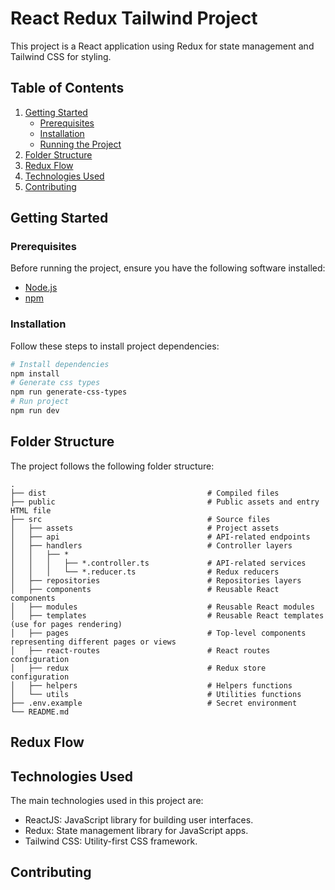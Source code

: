 # React Redux Tailwind Project

This project is a React application using Redux for state management and Tailwind CSS for styling.

## Table of Contents

1. [Getting Started](#getting-started)
   - [Prerequisites](#prerequisites)
   - [Installation](#installation)
   - [Running the Project](#running-the-project)
2. [Folder Structure](#folder-structure)
3. [Redux Flow](#redux-flow)
4. [Technologies Used](#technologies-used)
5. [Contributing](#contributing)

## Getting Started

### Prerequisites

Before running the project, ensure you have the following software installed:

- [Node.js](https://nodejs.org/)
- [npm](https://www.npmjs.com/)

### Installation

Follow these steps to install project dependencies:

```bash
# Install dependencies
npm install
# Generate css types
npm run generate-css-types
# Run project
npm run dev
```

## Folder Structure

The project follows the following folder structure:

    .
    ├── dist                                    # Compiled files
    ├── public                                  # Public assets and entry HTML file
    ├── src                                     # Source files
    │   ├── assets                              # Project assets
    │   ├── api                                 # API-related endpoints
    │   ├── handlers                            # Controller layers
    │   │   ├── *
    │   │   │   ├── *.controller.ts             # API-related services
    │   │   │   └── *.reducer.ts                # Redux reducers
    │   ├── repositories                        # Repositories layers
    │   ├── components                          # Reusable React components
    │   ├── modules                             # Reusable React modules
    │   ├── templates                           # Reusable React templates (use for pages rendering)
    │   ├── pages                               # Top-level components representing different pages or views
    │   ├── react-routes                        # React routes configuration
    │   ├── redux                               # Redux store configuration
    │   ├── helpers                             # Helpers functions
    │   └── utils                               # Utilities functions
    ├── .env.example                            # Secret environment
    └── README.md

## Redux Flow

## Technologies Used

The main technologies used in this project are:

- ReactJS: JavaScript library for building user interfaces.
- Redux: State management library for JavaScript apps.
- Tailwind CSS: Utility-first CSS framework.

## Contributing

